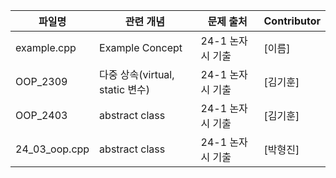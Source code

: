 | 파일명   | 관련 개념     | 문제 출처            | Contributor |
|----------|---------------|----------------------|-------------|
| example.cpp    | Example Concept    | 24-1 논자시 기출   | [이름]      |
| OOP_2309    | 다중 상속(virtual, static 변수)    | 24-1 논자시 기출   | [김기훈]      |
| OOP_2403    | abstract class  | 24-1 논자시 기출   | [김기훈]      |
| 24_03_oop.cpp    | abstract class  | 24-1 논자시 기출   | [박형진]      |
